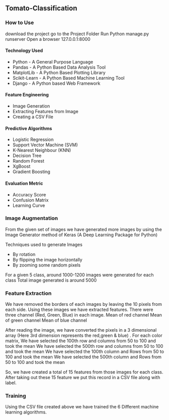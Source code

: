 ## Tomato-Classification

### How to Use
download the project 
go to the Project Folder
Run Python manage.py runserver
Open a browser 127.0.0.1:8000


#### Technology Used
- Python - A General Purpose Language
- Pandas - A Python Based Data Analysis Tool
- MatplotLib - A Python Based Plotting Library
- Scikit-Learn - A Python Based Machine Learning Tool
- Django - A Python based Web Framework

#### Feature Engineering
- Image Generation 
- Extracting Features from Image
- Creating a CSV File

#### Predictive Algorithms
- Logistic Regression
- Support Vector Machine (SVM)
- K-Nearest Neighbour (KNN)
- Decision Tree
- Random Forest
- XgBoost
- Gradient Boosting

#### Evaluation Metric
- Accuracy Score
- Confusion Matrix
- Learning Curve



### Image Augmentation

From the given set of images we have generated more images by using the Image Generator method of Keras (A Deep Learning Package for Python) 

Techniques used to generate Images
- By rotation 
- By flipping the image horizontally
- By zooming some random pixels 

For a given 5 class, around 1000-1200 images were generated for each class
Total image generated is around 5000

### Feature Extraction

We have removed the borders of each images by leaving the 10 pixels from each side.
Using these images we have extracted features.
There were three channel (Red, Green, Blue) in each image.
Mean of red channel
Mean of green channel
Mean of blue channel

After reading the image, we have converted the pixels in a 3 dimensional array (Here 3rd dimension represents the red,green & blue) .
For each color matrix, 
We have selected the 100th row and columns from 50 to 100 and took the mean
We have selected the 500th row and columns from 50 to 100 and took the mean
We have selected the 100th column and Rows from 50 to 100 and took the mean
We have selected the 500th column and Rows from 50 to 100 and took the mean

So, we have created a total of 15 features from those images for each class.
After taking out these 15 feature we put this record in a CSV file along with label.

### Training

Using the CSV file created above we have trained the 6 Different machine learning algorithms.



